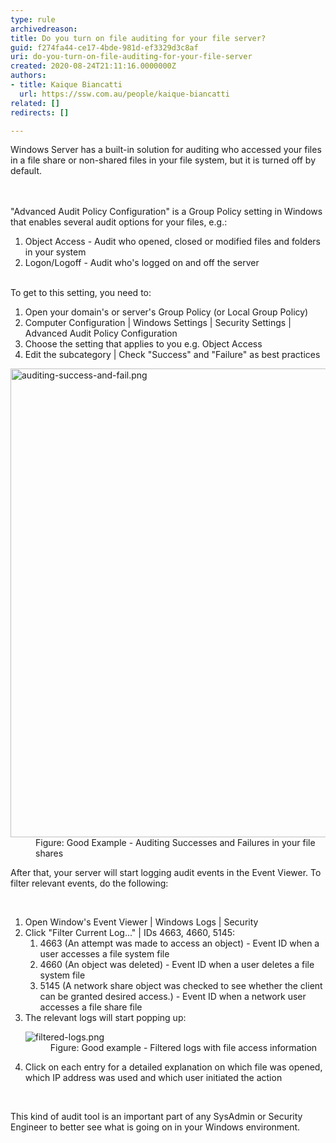 ```yaml
---
type: rule
archivedreason: 
title: Do you turn on file auditing for your file server?
guid: f274fa44-ce17-4bde-981d-ef3329d3c8af
uri: do-you-turn-on-file-auditing-for-your-file-server
created: 2020-08-24T21:11:16.0000000Z
authors:
- title: Kaique Biancatti
  url: https://ssw.com.au/people/kaique-biancatti
related: []
redirects: []

---
```



​Windows Server has a built-in solution for auditing who accessed your files in a file share or non-shared files in your file system, but it is turned off by default.<br>
<br><excerpt class='endintro'></excerpt><br>
<p>&quot;Advanced Audit Policy Configuration&quot; is a Group Policy setting in Windows that enables several audit options for your files, e.g.&#58;<br> </p><ol><li>Object Access - Audit who opened, closed or modified files and folders in your system</li><li>Logon/Logoff - Audit who's logged on and off the server<br>​<br></li></ol>To get to this setting, you need to&#58;<br> 
<ol><li>Open your domain's or server's Group Policy (or Local Group Policy)</li><li>Computer Configuration | Windows Settings | Security Settings | Advanced Audit Policy Configuration</li><li>Choose the setting that applies to you e.g. Object Access</li><li>Edit the subcategory | Check &quot;Success&quot; and &quot;Failure&quot; as best practices<br></li></ol><dl class="goodImage"><dt> 
      <img src="/PublishingImages/auditing-success-and-fail.png" alt="auditing-success-and-fail.png" style="width&#58;750px;" /> 
   </dt><dd>Figure&#58; Good Example - Auditing Successes and Failures in your file shares</dd></dl><p>After that, your server will start logging audit events in the Event Viewer. To filter relevant events, do the following&#58;</p>​ 
<ol><li>Open Window's Event Viewer | Windows Logs | Security</li><li>Click &quot;Filter Current Log...&quot; | IDs 4663, 4660, 5145&#58; 
      <ol><li>4663 (An attempt was made to access an object) - Event ID when a user accesses a file system file</li><li>4660 (An object was deleted) - Event ID when a user deletes a file system file</li><li>5145 (A network share object was checked to see whether the client can be granted desired access.) - Event ID when a network user accesses a file share file</li></ol></li><li>The relevant logs will start popping up&#58;<br>
      <dl class="goodImage"><dt> 
            <img src="/PublishingImages/filtered-logs.png" alt="filtered-logs.png" /> 
         </dt><dd>Figure&#58; Good example - Filtered logs with file access information<br></dd></dl></li><li>Click on each entry for a detailed explanation on which file was opened, which IP address was used and which user initiated the action</li></ol>​
<p>This kind of audit tool is an important part of any SysAdmin or Security Engineer to better see what is going on in your Windows environment.</p>


